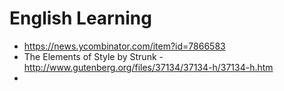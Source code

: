 # English Learning
* https://news.ycombinator.com/item?id=7866583
* The Elements of Style by Strunk -http://www.gutenberg.org/files/37134/37134-h/37134-h.htm
* 
